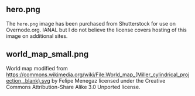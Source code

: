 ## hero.png
The `hero.png` image has been purchased from Shutterstock for use on Overnode.org.  IANAL but I do not believe the license covers hosting of this image on additional sites.

## world_map_small.png
World map modified from https://commons.wikimedia.org/wiki/File:World_map_(Miller_cylindrical_projection,_blank).svg by Felipe Menegaz licensed under the Creative Commons Attribution-Share Alike 3.0 Unported license.
